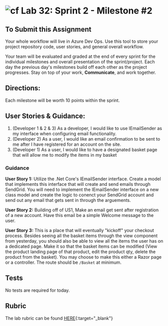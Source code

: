 ![cf](http://i.imgur.com/7v5ASc8.png) Lab 32: Sprint 2 - Milestone #2
=====================================

## To Submit this Assignment
Your whole workflow will live in Azure Dev Ops. Use this tool to store your project repository code, user stories, and general overall workflow. 

Your team will be evaluated and graded at the end of every sprint for the individual milestones and overall presentation of the sprint/project. Each day the previous day's milestones build off each other as the project progresses. Stay on top of your work, **Communicate**, and work together.


## Directions:

Each milestone will be worth 10 points within the sprint. 
 


## User Stories & Guidance:

1. (Developer 1 & 2 & 3) As a developer, I would like to use IEmailSender as my interface when configuring email functionality. 
2. (Developer 2) As a user, I would like an email confirmation to be sent to me after I have registered for an account on the site.
3. (Developer 1) As a user, I would like to have a designated basket page that will allow me to modify the items in my basket


### Guidance

**User Story 1:** Utilize the .Net Core's IEmailSender interface. 
Create a model that implements this interface that will create and send emails 
through SendGrid. You will need to implement the IEmailSender interface on a new 
class model and create the logic to conenct your SendGrid account and send out any
email that gets sent in  through the arguements. 

**User Story 2:** Building off of US1, Make an email get sent after 
registration of a new account. Have this email be a simple Welcome message to the user. 

**User Story 3:** This is a place that will eventually "kickoff" your 
checkout process. Besides seeing all the basket items through the view component 
from yesterday, you should also be able to view all the items the user has on a 
dedicated page. Make it so that the basket items can be modified (View the product 
landing page of that product, edit the product qty, delete the product from the 
basket). You may choose to make this either a Razor page or a controller. The route should
be `/Basket` at minimum. 


## Tests

No tests are required for today. 


## Rubric

The lab rubric can be found [HERE](../Resources/rubric){:target="_blank"} 
